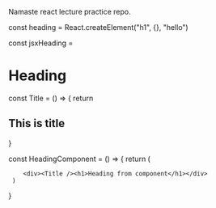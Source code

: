 Namaste react lecture practice repo.

const heading = React.createElement("h1", {}, "hello")

const jsxHeading = <h1>Heading</h1>

const Title = () => {
return <h2>This is title</h2>
}

const HeadingComponent = () => {
return (

        <div><Title /><h1>Heading from component</h1></div>
     )

}
